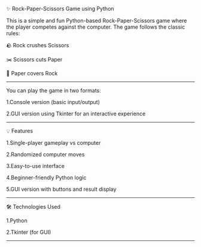 ✨ Rock-Paper-Scissors Game using Python

This is a simple and fun Python-based Rock-Paper-Scissors game where the player competes against the computer. The game follows the classic rules:

🪨 Rock crushes Scissors

✂️ Scissors cuts Paper

📄 Paper covers Rock

----


You can play the game in two formats:

1.Console version (basic input/output)

2.GUI version using Tkinter for an interactive experience

-----


💡 Features

1.Single-player gameplay vs computer

2.Randomized computer moves

3.Easy-to-use interface

4.Beginner-friendly Python logic

5.GUI version with buttons and result display

------

🛠️ Technologies Used

1.Python

2.Tkinter (for GUI)

------



